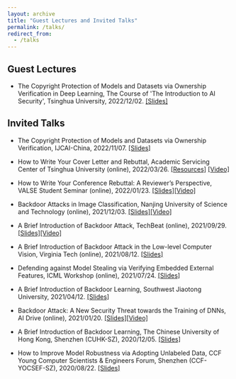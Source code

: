 ```yaml
---
layout: archive
title: "Guest Lectures and Invited Talks"
permalink: /talks/
redirect_from:
  - /talks
---
```

## Guest Lectures

* The Copyright Protection of Models and Datasets via Ownership Verification in Deep Learning, The Course of 'The Introduction to AI Security', Tsinghua University, 2022/12/02. [[Slides]](https://www.dropbox.com/s/iko1490ldglzi0a/DeepCopyrightProtection_THU.pptx?dl=0)


## Invited Talks
* The Copyright Protection of Models and Datasets via Ownership Verification, IJCAI-China, 2022/11/07. [[Slides]](https://www.dropbox.com/s/zrymt1e0y14e7u8/IJCAI-China_Yiming.pptx?dl=0)

* How to Write Your Cover Letter and Rebuttal, Academic Servicing Center of Tsinghua University (online), 2022/03/26. [[Resources]](https://www.dropbox.com/sh/st91drs1915qsa5/AAAguJt0qgsu7Bek5JItIoTsa?dl=0) [[Video]](https://www.dropbox.com/s/0c17nw9qw3c2am8/CoverLetter_Rebuttal.mp4?dl=0)

* How to Write Your Conference Rebuttal: A Reviewer’s Perspective, VALSE Student Seminar (online), 2022/01/23. [[Slides]](https://www.dropbox.com/s/ftq5gs3kbkmzs1a/RebuttalSharing_YimingLi.pptx?dl=0)[[Video]](https://www.dropbox.com/s/r5z3fwaqax63u34/RebuttalSharing_YimingLi.mp4?dl=0)

* Backdoor Attacks in Image Classification, Nanjing University of Science and Technology (online), 2021/12/03. [[Slides]](https://www.dropbox.com/s/h8bgo42h6u14hak/BackdoorIntro.pptx?dl=0)[[Video]](https://www.dropbox.com/s/qyagbdbosgbiwjg/BackdoorAttacks_ImageClassification.mp4?dl=0)

* A Brief Introduction of Backdoor Attack, TechBeat (online), 2021/09/29. [[Slides]](https://www.dropbox.com/s/tfm7hjne5cmoucm/BackdoorAttack_TechBeat.pptx?dl=0)[[Video]](https://www.techbeat.net/talk-info?id=587)

* A Brief Introduction of Backdoor Attack in the Low-level Computer Vision, Virginia Tech (online), 2021/08/12. [[Slides]](https://www.dropbox.com/s/pxm137snbzq2e0t/BackdoorCV_YimingLi.pptx?dl=0)

* Defending against Model Stealing via Verifying Embedded External Features, ICML Workshop (online), 2021/07/24. [[Slides]](https://www.dropbox.com/s/slm1vtnaa1z7hn0/StealingVerification_slides.pptx?dl=0)

* A Brief Introduction of Backdoor Learning, Southwest Jiaotong University, 2021/04/12. [[Slides]](https://www.dropbox.com/s/so882gvchvzdnqp/BackdoorIntro_YimingLi.pptx?dl=0)

* Backdoor Attack: A New Security Threat towards the Training of DNNs, AI Drive (online), 2021/01/20. [[Slides]](https://www.dropbox.com/s/rp7p437s3mvsamj/BackdoorAttackIntro_YimingLi.pptx?dl=0)[[Video]](https://www.bilibili.com/video/BV1ep4y1W7KV)

* A Brief Introduction of Backdoor Learning, The Chinese University of Hong Kong, Shenzhen (CUHK-SZ), 2020/12/05. [[Slides]](https://www.dropbox.com/s/4nb8nywqfvhj6m6/BackdoorLearningIntro_YimingLi.pptx?dl=0)

* How to Improve Model Robustness via Adopting Unlabeled Data, CCF Young Computer Scientists & Engineers Forum, Shenzhen (CCF-YOCSEF-SZ), 2020/08/22. [[Slides]](https://www.dropbox.com/s/y48jq69ofa19j3k/slides_YOCSEF.pdf?dl=0)





